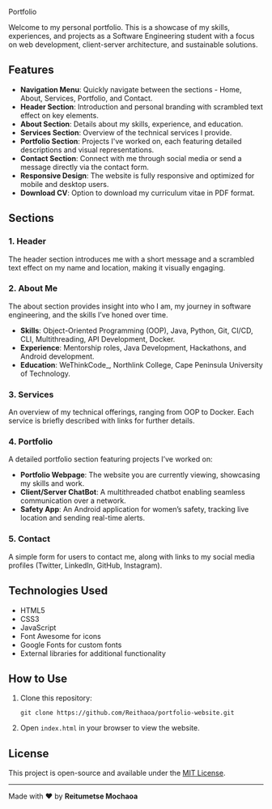 
Portfolio

Welcome to my personal portfolio. This is a showcase of my skills, experiences, and projects as a Software Engineering student with a focus on web development, client-server architecture, and sustainable solutions.

## Features

- **Navigation Menu**: Quickly navigate between the sections - Home, About, Services, Portfolio, and Contact.
- **Header Section**: Introduction and personal branding with scrambled text effect on key elements.
- **About Section**: Details about my skills, experience, and education.
- **Services Section**: Overview of the technical services I provide.
- **Portfolio Section**: Projects I've worked on, each featuring detailed descriptions and visual representations.
- **Contact Section**: Connect with me through social media or send a message directly via the contact form.
- **Responsive Design**: The website is fully responsive and optimized for mobile and desktop users.
- **Download CV**: Option to download my curriculum vitae in PDF format.

## Sections

### 1. Header
The header section introduces me with a short message and a scrambled text effect on my name and location, making it visually engaging.

### 2. About Me
The about section provides insight into who I am, my journey in software engineering, and the skills I’ve honed over time.

- **Skills**: Object-Oriented Programming (OOP), Java, Python, Git, CI/CD, CLI, Multithreading, API Development, Docker.
- **Experience**: Mentorship roles, Java Development, Hackathons, and Android development.
- **Education**: WeThinkCode_, Northlink College, Cape Peninsula University of Technology.

### 3. Services
An overview of my technical offerings, ranging from OOP to Docker. Each service is briefly described with links for further details.

### 4. Portfolio
A detailed portfolio section featuring projects I’ve worked on:

- **Portfolio Webpage**: The website you are currently viewing, showcasing my skills and work.
- **Client/Server ChatBot**: A multithreaded chatbot enabling seamless communication over a network.
- **Safety App**: An Android application for women’s safety, tracking live location and sending real-time alerts.

### 5. Contact
A simple form for users to contact me, along with links to my social media profiles (Twitter, LinkedIn, GitHub, Instagram).

## Technologies Used

- HTML5
- CSS3
- JavaScript
- Font Awesome for icons
- Google Fonts for custom fonts
- External libraries for additional functionality

## How to Use

1. Clone this repository:
   ```
   git clone https://github.com/Reithaoa/portfolio-website.git
   ```
2. Open `index.html` in your browser to view the website.

## License
This project is open-source and available under the [MIT License](LICENSE).

---

Made with ❤️ by **Reitumetse Mochaoa**